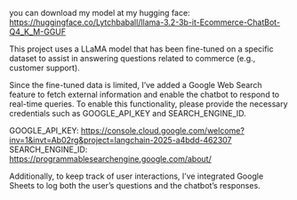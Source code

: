 you can download my model at my hugging face: https://huggingface.co/Lytchbaball/llama-3.2-3b-it-Ecommerce-ChatBot-Q4_K_M-GGUF

This project uses a LLaMA model that has been fine-tuned on a specific dataset to assist in answering questions related to commerce (e.g., customer support). 

Since the fine-tuned data is limited, I’ve added a Google Web Search feature to fetch external information and enable the chatbot to respond to real-time queries. To enable this functionality, please provide the necessary credentials such as GOOGLE_API_KEY and SEARCH_ENGINE_ID. 

GOOGLE_API_KEY: https://console.cloud.google.com/welcome?inv=1&invt=Ab02rg&project=langchain-2025-a4bdd-462307
SEARCH_ENGINE_ID: https://programmablesearchengine.google.com/about/

Additionally, to keep track of user interactions, I’ve integrated Google Sheets to log both the user’s questions and the chatbot’s responses.
